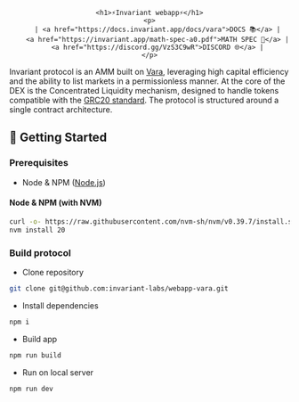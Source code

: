 <div align="center">

    <h1>⚡Invariant webapp⚡</h1>
    <p>
        | <a href="https://docs.invariant.app/docs/vara">DOCS 📚</a> |
        <a href="https://invariant.app/math-spec-a0.pdf">MATH SPEC 📄</a> |
        <a href="https://discord.gg/VzS3C9wR">DISCORD 🌐</a> |
    </p>

</div>

Invariant protocol is an AMM built on [Vara](https://vara.network), leveraging high capital efficiency and the ability to list markets in a permissionless manner. At the core of the DEX is the Concentrated Liquidity mechanism, designed to handle tokens compatible with the [GRC20 standard](https://github.com/gear-foundation/standards). The protocol is structured around a single contract architecture.

## 🔨 Getting Started

### Prerequisites

- Node & NPM ([Node.js](https://nodejs.org/))

#### Node & NPM (with NVM)

```bash
curl -o- https://raw.githubusercontent.com/nvm-sh/nvm/v0.39.7/install.sh | bash
nvm install 20
```

### Build protocol

- Clone repository

```bash
git clone git@github.com:invariant-labs/webapp-vara.git
```

- Install dependencies

```bash
npm i
```

- Build app

```bash
npm run build
```

- Run on local server

```bash
npm run dev
```
